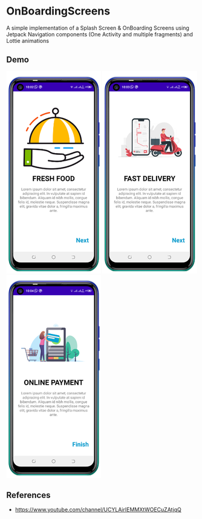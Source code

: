 # OnBoardingScreens

A simple implementation of a Splash Screen & OnBoarding Screens using Jetpack Navigation components (One Activity and multiple fragments) and Lottie animations

## Demo

<p float="left">
<img src="screenshots/Screenshot_20210219-100306.png" width=250/>
<img src="screenshots/Screenshot_20210219-100355.png" width=250/>
<img src="screenshots/Screenshot_20210219-100410.png" width=250/>
  </p>
  
  ## References
  
  - https://www.youtube.com/channel/UCYLAirIEMMXtWOECuZAtjqQ